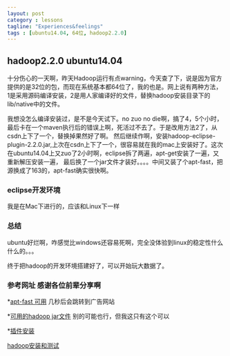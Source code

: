 ```yaml
---
layout: post
category : lessons
tagline: "Experiences&feelings"
tags : [ubuntu14.04, 64位, hadoop2.2.0]
---
```



## hadoop2.2.0 ubuntu14.04
十分伤心的一天啊，昨天Hadoop运行有点warning，今天查了下，说是因为官方提供的是32位的包，而现在系统基本都64位了，我的也是。网上说有两种方法，
1是采用源码编译安装，2是用人家编译好的文件，替换hadoop安装目录下的lib/native中的文件。

我想没怎么编译安装过，是不是今天试下。no zuo no die啊，搞了4，5个小时，最后卡在一个maven执行后的错误上啊，死活过不去了。于是改用方法2了，从csdn上下了一个，替换掉果然好了啊。
然后继续作啊，安装hadoop-eclipse-plugin-2.2.0.jar,上次在csdn上下了一个，很容易就在我的mac上安装好了。这次在ubuntu14.04上又zuo了2小时啊，eclipse拆了两遍，apt-get安装了一遍，又重新解压安装一遍，
最后换了一个jar文件才装好。。。。中间又装了个apt-fast，把源换成了163的，apt-fast确实很快啊。


### eclipse开发环境
我是在Mac下进行的，应该和Linux下一样

### 总结

ubuntu好烂啊，咋感觉比windows还容易死啊，完全没体验到linux的稳定性什么什么的。。。

终于把hadoop的开发环境搭建好了，可以开始玩大数据了。

### 参考网址 感谢各位前辈分享啊

*[apt-fast 可用](http://www.15897.com/blog/post/apt-fast-axel-apt-get.html) 几秒后会跳转到广告网站

*[可用的hadoop jar文件](http://download.csdn.net/download/tianshan2010/6801807) 别的可能也行，但我这只有这个可以

*[插件安装](http://blog.csdn.net/zythy/article/details/17397153)

[hadoop安装和测试](http://www.micmiu.com/bigdata/hadoop/hadoop2x-*single-node-setup/)
